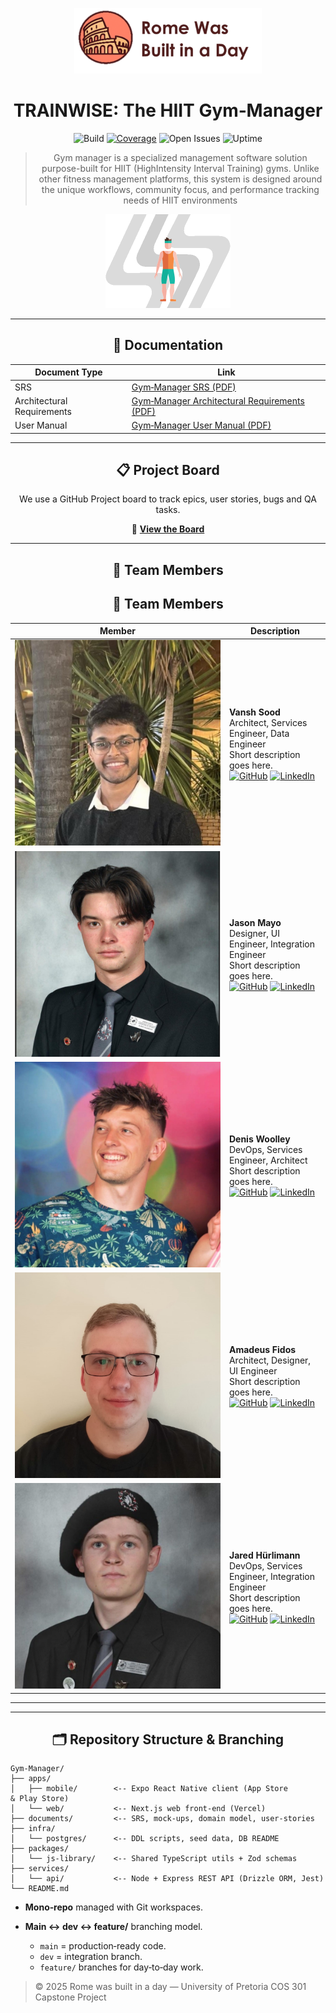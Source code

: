 <p align="center">
  <img src="banner.png" alt="Gym-Manager Banner" width="300">
</p>

<div align="center">

# TRAINWISE: The HIIT Gym‑Manager

![Build](https://img.shields.io/github/actions/workflow/status/COS301-SE-2025/Gym-Manager/ci.yml?label=Build&logo=github)
[![Coverage](https://codecov.io/gh/COS301-SE-2025/Gym-Manager/branch/main/graph/badge.svg)](https://codecov.io/gh/COS301-SE-2025/Gym-Manager)
![Open Issues](https://img.shields.io/github/issues/COS301-SE-2025/Gym-Manager?logo=github)
![Uptime](https://img.shields.io/uptimerobot/ratio/m793620257-fa7567f6c9f1e2282d9efa97?label=API%20Uptime)

> Gym manager is a specialized management software solution purpose-built for HIIT (HighIntensity Interval Training) gyms. Unlike other fitness management platforms, this system is designed around the unique workflows, community focus, and performance tracking needs of
HIIT environments

<img src="jumping_jack.gif" alt="Animated GIF" width="200">

---

  ## 📑 Documentation

  | Document Type             | Link |
  |---------------------------|------|
  | SRS                       | [Gym‑Manager SRS (PDF)](https://github.com/COS301-SE-2025/Gym-Manager/blob/main/documents/v2/SRSv2.pdf) |
  | Architectural Requirements| [Gym‑Manager Architectural Requirements (PDF)](https://github.com/COS301-SE-2025/Gym-Manager/blob/main/documents/v2/ArchitecturalRequirementsDocument.pdf) |
  | User Manual               | [Gym‑Manager User Manual (PDF)](https://github.com/COS301-SE-2025/Gym-Manager/blob/main/documents/v2/TRAINWISE%20User%20MANUAL%20(1).pdf) |

---

## 📋 Project Board

We use a GitHub Project board to track epics, user stories, bugs and QA tasks.

🔗 **[View the Board](https://github.com/orgs/COS301-SE-2025/projects/218/views/2)**

---
## 👥 Team Members
<!-- 
| Member | Description |
|--------|-------------|
| <img src="Vansh.jpeg" alt="Vansh Sood" width="100" style="border-radius:50%;"> | **Vansh Sood**<br>Architect, Services Engineer, Data Engineer<br>Short description goes here.<br><a href="https://github.com/yourusername" target="_blank">![GitHub](https://img.icons8.com/material-outlined/24/github.png)</a> <a href="https://www.linkedin.com/in/vansh-sood-783519352/" target="_blank">![LinkedIn](https://img.icons8.com/material-outlined/24/linkedin.png)</a> |
| <img src="Jason.jpeg" alt="Jason Mayo" width="100" style="border-radius:50%;"> | **Jason Mayo**<br>Designer, UI Engineer, Integration Engineer<br>Short description goes here.<br><a href="https://github.com/yourusername" target="_blank">![GitHub](https://img.icons8.com/material-outlined/24/github.png)</a> <a href="http://linkedin.com/in/jason-mayo-7a8063210" target="_blank">![LinkedIn](https://img.icons8.com/material-outlined/24/linkedin.png)</a> |
| <img src="Denis.jpeg" alt="Denis Woolley" width="100" style="border-radius:50%;"> | **Denis Woolley**<br>DevOps, Services Engineer, Architect<br>Short description goes here.<br><a href="https://github.com/yourusername" target="_blank">![GitHub](https://img.icons8.com/material-outlined/24/github.png)</a> <a href="https://www.linkedin.com/in/denis-woolley-981aa6202/" target="_blank">![LinkedIn](https://img.icons8.com/material-outlined/24/linkedin.png)</a> |
| <img src="Amadeus.jpg" alt="Amadeus Fidos" width="100" style="border-radius:50%;"> | **Amadeus Fidos**<br>Architect, Designer, UI Engineer<br>Short description goes here.<br><a href="https://github.com/yourusername" target="_blank">![GitHub](https://img.icons8.com/material-outlined/24/github.png)</a> <a href="https://www.linkedin.com/in/amadeus-fidos-b22512356/" target="_blank">![LinkedIn](https://img.icons8.com/material-outlined/24/linkedin.png)</a> |
| <img src="Jared.jpeg" alt="Jared Hürlimann" width="100" style="border-radius:50%;"> | **Jared Hürlimann**<br>DevOps, Services Engineer, Integration Engineer<br>Short description goes here.<br><a href="https://github.com/yourusername" target="_blank">![GitHub](https://img.icons8.com/material-outlined/24/github.png)</a> <a href="https://www.linkedin.com/in/jared-h%C3%BCrlimann-695ba82a4/" target="_blank">![LinkedIn](https://img.icons8.com/material-outlined/24/linkedin.png)</a> | -->

## 👥 Team Members

| Member | Description |
|--------|-------------|
| ![Vansh Sood](Vansh.jpeg) | **Vansh Sood**<br>Architect, Services Engineer, Data Engineer<br>Short description goes here.<br>[![GitHub](https://img.icons8.com/material-outlined/24/github.png)](https://github.com/yourusername) [![LinkedIn](https://www.linkedin.com/in/vansh-sood-783519352/)](https://www.linkedin.com/in/vansh-sood-783519352/) |
| ![Jason Mayo](Jason.jpeg) | **Jason Mayo**<br>Designer, UI Engineer, Integration Engineer<br>Short description goes here.<br>[![GitHub](https://img.icons8.com/material-outlined/24/github.png)](https://github.com/yourusername) [![LinkedIn](http://linkedin.com/in/jason-mayo-7a8063210)](http://linkedin.com/in/jason-mayo-7a8063210) |
| ![Denis Woolley](Denis.jpeg) | **Denis Woolley**<br>DevOps, Services Engineer, Architect<br>Short description goes here.<br>[![GitHub](https://img.icons8.com/material-outlined/24/github.png)](https://github.com/yourusername) [![LinkedIn](https://www.linkedin.com/in/denis-woolley-981aa6202/)](https://www.linkedin.com/in/denis-woolley-981aa6202/) |
| ![Amadeus Fidos](Amadeus.jpg) | **Amadeus Fidos**<br>Architect, Designer, UI Engineer<br>Short description goes here.<br>[![GitHub](https://img.icons8.com/material-outlined/24/github.png)](https://github.com/yourusername) [![LinkedIn](https://www.linkedin.com/in/amadeus-fidos-b22512356/)](https://www.linkedin.com/in/amadeus-fidos-b22512356/) |
| ![Jared Hürlimann](Jared.jpeg) | **Jared Hürlimann**<br>DevOps, Services Engineer, Integration Engineer<br>Short description goes here.<br>[![GitHub](https://img.icons8.com/material-outlined/24/github.png)](https://github.com/yourusername) [![LinkedIn](https://www.linkedin.com/in/jared-h%C3%BCrlimann-695ba82a4/)](https://www.linkedin.com/in/jared-h%C3%BCrlimann-695ba82a4/) |



---


---

## 🗂️ Repository Structure & Branching

</div>



```
Gym-Manager/
├── apps/
│   ├── mobile/        <-- Expo React Native client (App Store & Play Store)
│   └── web/           <-- Next.js web front‑end (Vercel)
├── documents/         <-- SRS, mock‑ups, domain model, user‑stories
├── infra/
│   └── postgres/      <-- DDL scripts, seed data, DB README
├── packages/
│   └── js-library/    <-- Shared TypeScript utils + Zod schemas
├── services/
│   └── api/           <-- Node + Express REST API (Drizzle ORM, Jest)
└── README.md
```

* **Mono‑repo** managed with Git workspaces.
* **Main ↔ dev ↔ feature/** branching model.

  * `main` = production‑ready code.
  * `dev` = integration branch.
  * `feature/` branches for day‑to‑day work.


> © 2025 Rome was built in a day — University of Pretoria COS 301 Capstone Project


